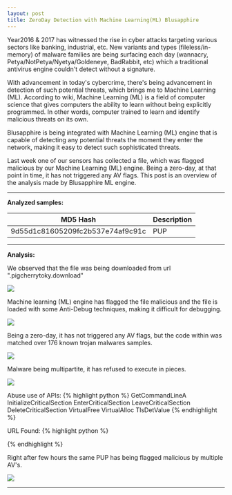 ```yaml
---
layout: post
title: ZeroDay Detection with Machine Learning(ML) Blusapphire
---
```


Year2016 & 2017 has witnessed the rise in cyber attacks targeting various sectors like banking, industrial, etc. New variants and types (fileless/in-memory) of malware families are being surfacing each day (wannacry, Petya/NotPetya/Nyetya/Goldeneye, BadRabbit, etc) which a traditional antivirus engine couldn't detect without a signature. 

With advancement in today's cybercrime, there's being advancement in detection of such potential threats, which brings me to Machine Learning (ML). According to wiki, Machine Learning (ML) is a field of computer science that gives computers the ability to learn without being explicitly programmed. In other words, computer trained to learn and identify malicious threats on its own.

Blusapphire is being integrated with Machine Learning (ML) engine that is capable of detecting any potential threats the moment they enter the network, making it easy to detect such sophisticated threats.

Last week one of our sensors has collected a file, which was flagged malicious by our Machine Learning (ML) engine. Being a zero-day, at that point in time, it has not triggered any AV flags. This post is an overview of the analysis made by Blusapphire ML engine.

----

<strong>Analyzed samples:</strong>

<table>
  <thead>
    <tr>
      <th>MD5 Hash</th>
      <th>Description</th>
    </tr>
  </thead>
  <tbody>
    <tr>
      <td>9d55d1c81605209fc2b537e74af9c91c</td>
      <td>PUP</td>
    </tr>
  </tbody>
</table>

----


<strong>Analysis:</strong>


We observed that the file was being downloaded from url ".pigcherrytoky.download"

<img src="{{ site.baseurl }}/public/0day01.jpg">


Machine learning (ML) engine has flagged the file malicious and the file is loaded with some Anti-Debug techniques, making it difficult for debugging.

<img src="{{ site.baseurl }}/public/0day02.jpg">


Being a zero-day, it has not triggered any AV flags, but the code within was matched over 176 known trojan malwares samples.

<img src="{{ site.baseurl }}/public/0day03.jpg">


Malware being multipartite, it has refused to execute in pieces.

<img src="{{ site.baseurl }}/public/0day04.jpg">


Abuse use of APIs:
{% highlight python %}
GetCommandLineA
InitializeCriticalSection
EnterCriticalSection
LeaveCriticalSection
DeleteCriticalSection
VirtualFree
VirtualAlloc
TlsDetValue
{% endhighlight %}

URL Found:
{% highlight python %}

{% endhighlight %}



Right after few hours the same PUP has being flagged malicious by multiple AV's.

<img src="{{ site.baseurl }}/public/0day05.jpg">

----



